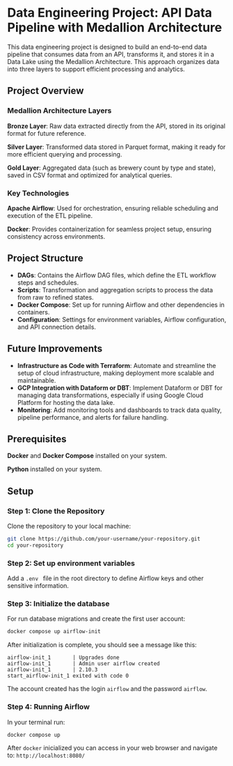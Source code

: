 # Data Engineering Project: API Data Pipeline with Medallion Architecture

This data engineering project is designed to build an end-to-end data pipeline that consumes data from an API, transforms it, and stores it in a Data Lake using the Medallion Architecture. This approach organizes data into three layers to support efficient processing and analytics.

## Project Overview

### Medallion Architecture Layers
**Bronze Layer**: Raw data extracted directly from the API, stored in its original format for future reference.

**Silver Layer**: Transformed data stored in Parquet format, making it ready for more efficient querying and processing.

**Gold Layer**: Aggregated data (such as brewery count by type and state), saved in CSV format and optimized for analytical queries.

### Key Technologies

**Apache Airflow**: Used for orchestration, ensuring reliable scheduling and execution of the ETL pipeline.

**Docker**: Provides containerization for seamless project setup, ensuring consistency across environments.

## Project Structure

- **DAGs**: Contains the Airflow DAG files, which define the ETL workflow steps and schedules.
- **Scripts**: Transformation and aggregation scripts to process the data from raw to refined states.
- **Docker Compose**: Set up for running Airflow and other dependencies in containers.
- **Configuration**: Settings for environment variables, Airflow configuration, and API connection details.

## Future Improvements

- **Infrastructure as Code with Terraform**: Automate and streamline the setup of cloud infrastructure, making deployment more scalable and maintainable.
- **GCP Integration with Dataform or DBT**: Implement Dataform or DBT for managing data transformations, especially if using Google Cloud Platform for hosting the data lake.
- **Monitoring**: Add monitoring tools and dashboards to track data quality, pipeline performance, and alerts for failure handling.

## Prerequisites

**Docker** and **Docker Compose** installed on your system.

**Python** installed on your system.

## Setup

### Step 1: Clone the Repository

Clone the repository to your local machine:

```bash
git clone https://github.com/your-username/your-repository.git
cd your-repository
```
### Step 2: Set up environment variables

Add a ```.env ``` file in the root directory to define Airflow keys and other sensitive information.

### Step 3: Initialize the database

For run database migrations and create the first user account:
```bash
docker compose up airflow-init
```

After initialization is complete, you should see a message like this:
```
airflow-init_1       | Upgrades done
airflow-init_1       | Admin user airflow created
airflow-init_1       | 2.10.3
start_airflow-init_1 exited with code 0
```

The account created has the login ```airflow``` and the password ```airflow```.

### Step 4: Running Airflow

In your terminal run:
```bash
docker compose up
```

After ```docker``` inicialized you can access in your web browser and navigate to: ```http://localhost:8080/```



